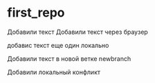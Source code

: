 ﻿# first_repo

Добавили текст
Добавили текст через браузер

добавис текст еще один локально

Добавили текст в новой ветке newbranch


Добавили локальный конфликт
